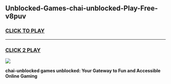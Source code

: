 
## Unblocked-Games-chai-unblocked-Play-Free-v8puv
<h3>
<a href="https://premium76.site?title=chai-unblocked&ref=23A">CLICK TO PLAY</a></h3>
<hr>

<h3>
<a href="https://premium76.site?title=chai-unblocked&ref=23A">CLICK 2 PLAY</a>
  
</h3>

<a href="https://premium76.site?title=chai-unblocked&ref=23A"><img src="https://clearcache.store/games.png"></a>


**chai-unblocked games unblocked: Your Gateway to Fun and Accessible Online Gaming**
